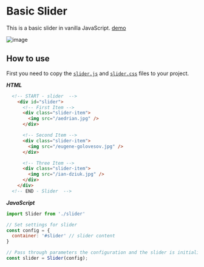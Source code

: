# Basic Slider

This is a basic slider in vanilla JavaScript. [demo](https://munozrc.github.io/basic-slider/)

![image](https://user-images.githubusercontent.com/47870821/154862099-ff6161e3-e2d2-4ae8-8d74-046640ba39c8.png)


## How to use

First you need to copy the [`slider.js`](https://raw.githubusercontent.com/munozrc/basic-slider/main/src/lib/slider.js) and [`slider.css`](https://raw.githubusercontent.com/munozrc/basic-slider/main/src/lib/slider.css) files to your project.

***HTML***

```html
  <!-- START - slider  -->
    <div id="slider">
      <!-- First Item -->
      <div class="slider-item">
        <img src="/aedrian.jpg" />
      </div>

      <!-- Second Item -->
      <div class="slider-item">
        <img src="/eugene-golovesov.jpg" />
      </div>

      <!-- Three Item -->
      <div class="slider-item">
        <img src="/ian-dziuk.jpg" />
      </div>
    </div>
  <!-- END - Slider  -->
```

***JavaScript***

```javascript
import Slider from './slider'

// Set settings for slider
const config = {
  container: '#slider' // slider content
}

// Pass through parameters the configuration and the slider is initialized
const slider = Slider(config);

```

